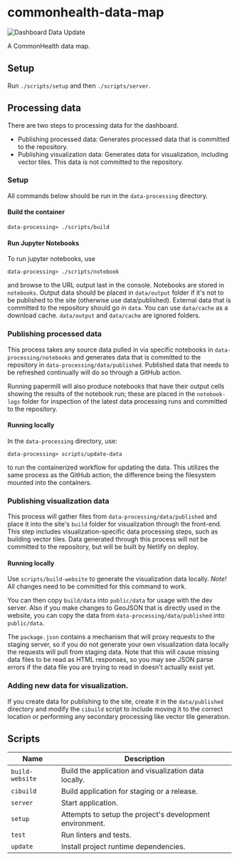 # commonhealth-data-map

![Dashboard Data Update](https://github.com/azavea/commonhealth-data-map/workflows/Dashboard%20Data%20Update/badge.svg)

A CommonHealth data map.

## Setup

Run `./scripts/setup` and then `./scripts/server`.

## Processing data

There are two steps to processing data for the dashboard.

- Publishing processed data: Generates processed data that is committed to the repository.
- Publishing visualization data: Generates data for visualization, including vector tiles.
This data is not committed to the repository.

### Setup

All commands below should be run in the `data-processing` directory.

#### Build the container

```
data-processing> ./scripts/build
```

#### Run Jupyter Notebooks

To run jupyter notebooks, use

```
data-processing> ./scripts/notebook
```

and browse to the URL output last in the console. Notebooks are stored in `notebooks`.
Output data should be placed in `data/output` folder if it's not to be published to the site
(otherwise use data/published). External data that is committed to
the repository should go in `data`. You can use `data/cache` as a download cache.
`data/output` and `data/cache` are ignored folders.


### Publishing processed data

This process takes any source data pulled in via specific notebooks in
`data-processing/notebooks` and generates data that is committed to the repository in
`data-processing/data/published`. Published data that needs to be refreshed continually
will do so through a GitHub action.

Running papermill will also produce notebooks that have their output cells showing the results
of the notebook run; these are placed in the `notebook-logs` folder for inspection of the latest
data processing runs and committed to the repository.

#### Running locally

In the `data-processing` directory, use:

```
data-processing> scripts/update-data
```

to run the containerized workflow for updating the data. This utilizes the same process
as the GitHub action, the difference being the filesystem mounted into the containers.

### Publishing visualization data

This process will gather files from `data-processing/data/published`
and place it into the site's `build` folder for visualization through the front-end. This step
includes visualization-specific data processing steps, such as building vector tiles. Data generated
through this process will not be committed to the repository, but will be built by Netlify on deploy.

#### Running locally

Use `scripts/build-website` to generate the visualization data locally. _Note!_ All changes need to be committed for this command to work.

You can then copy `build/data` into `public/data` for usage with the dev server. Also if you make changes to GeoJSON that is directly used in the website, you can copy the data from `data-processing/data/published` into `public/data`.

The `package.json` contains a mechanism that will proxy requests to the staging server, so if you do not generate your own visualization data locally the requests will pull from staging data. Note that this will cause
missing data files to be read as HTML responses, so you may see JSON parse errors if the data file you
are trying to read in doesn't actually exist yet.

### Adding new data for visualization.

If you create data for publishing to the site, create it in the `data/published` directory
and modify the `cibuild` script to include moving it to the
correct location or performing any secondary processing like vector tile generation.

## Scripts

| Name            | Description                                               |
| --------------  | --------------------------------------------------------- |
| `build-website` | Build the application and visualization data locally.     |
| `cibuild`       | Build application for staging or a release.               |
| `server`        | Start application.                                        |
| `setup`         | Attempts to setup the project's development environment.  |
| `test`          | Run linters and tests.                                    |
| `update`        | Install project runtime dependencies.                     |
